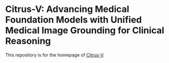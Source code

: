 # Citrus-V: Advancing Medical Foundation Models with Unified Medical Image Grounding for Clinical Reasoning

This repository is for the homepage of [Citrus-V](https://github.com/jdh-algo/Citrus-V).